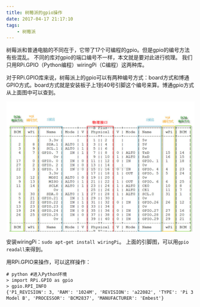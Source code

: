 ```yaml
---
title: 树莓派的gpio操作
date: 2017-04-17 21:17:10
tags:
	- 树莓派
---
```

树莓派和普通电脑的不同在于，它带了17个可编程的gpio。但是gpio的编号方法有些混乱。
不同的库对gpio的端口编号不一样，本文就是要对此进行梳理。
我们只用RPi.GPIO（Python编程）wiringPi（C编程）这两种库。

对于RPi.GPIO库来说，树莓派上的gpio可以有两种编号方式：board方式和博通GPIO方式。board方式就是安装板子上1到40号引脚这个编号来算。博通gpio方式从上面图中可以查到。


![](/images/rpi_gpio_number.jpg)

安装wiringPi：`sudo apt-get install wiringPi`。
上面的引脚图，可以用`gpio readall`来得到。



用RPi.GPIO来操作，可以这样操作：
```
# python #进入Python环境
> import RPi.GPIO as gpio
> gpio.RPI_INFO
{'P1_REVISION': 3, 'RAM': '1024M', 'REVISION': 'a22082', 'TYPE': 'Pi 3 Model B', 'PROCESSOR': 'BCM2837', 'MANUFACTURER': 'Embest'}

```


